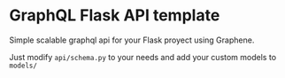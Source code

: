 # GraphQL Flask API template

Simple scalable graphql api for your Flask proyect using Graphene.


Just modify `api/schema.py` to your needs and add your custom models to `models/`
